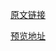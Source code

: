 

[原文链接](https://www.html5tricks.com/html5-3d-rotation-with-shine.html)

[预览地址](http://lotu.xyz/CoolTricks/3Dxzdh)

